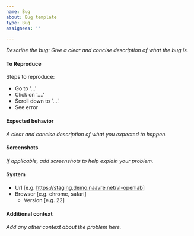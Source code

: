 ```yaml
---
name: Bug
about: Bug template
type: Bug
assignees: ''

---
```


*Describe the bug: Give a clear and concise description of what the bug is.*

#### To Reproduce
Steps to reproduce:

- Go to '...'
- Click on '....'
- Scroll down to '....'
- See error

#### Expected behavior
*A clear and concise description of what you expected to happen.*

#### Screenshots
*If applicable, add screenshots to help explain your problem.*

#### System
- Url [e.g. https://staging.demo.naavre.net/vl-openlab]
- Browser [e.g. chrome, safari]
  - Version [e.g. 22]

#### Additional context
*Add any other context about the problem here.*
